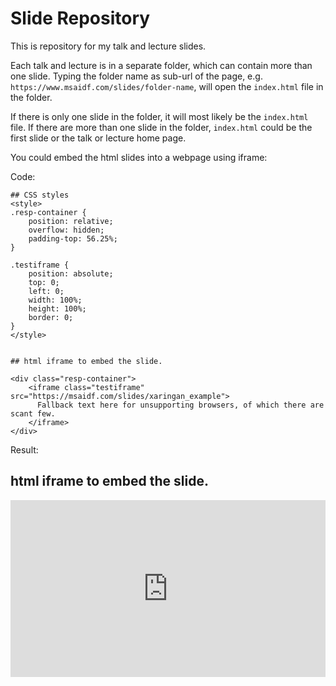 
# Slide Repository

This is repository for my talk and lecture slides. 

Each talk and lecture is in a separate folder, which can contain more than one slide. Typing the folder name as sub-url of the page, e.g. `https://www.msaidf.com/slides/folder-name`, will open the `index.html` file in the folder. 

If there is only one slide in the folder, it will most likely be the `index.html` file. If there are more than one slide in the folder, `index.html` could be the first slide or the talk or lecture home page. 

You could embed the html slides into a webpage using iframe:

Code:

```
## CSS styles
<style>
.resp-container {
    position: relative;
    overflow: hidden;
    padding-top: 56.25%;
}

.testiframe {
    position: absolute;
    top: 0;
    left: 0;
    width: 100%;
    height: 100%;
    border: 0;
}
</style>


## html iframe to embed the slide.

<div class="resp-container">
    <iframe class="testiframe" src="https://msaidf.com/slides/xaringan_example">
      Fallback text here for unsupporting browsers, of which there are scant few.
    </iframe>
</div>

```

Result:

<style>
.resp-container {
    position: relative;
    overflow: hidden;
    padding-top: 56.25%;
}

.testiframe {
    position: absolute;
    top: 0;
    left: 0;
    width: 100%;
    height: 100%;
    border: 0;
}
</style>


## html iframe to embed the slide.

<div class="resp-container">
    <iframe class="testiframe" src="https://msaidf.com/slides/xaringan_example">
      Fallback text here for unsupporting browsers, of which there are scant few.
    </iframe>
</div>